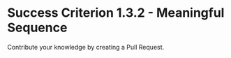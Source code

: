 # Success Criterion 1.3.2 - Meaningful Sequence

Contribute your knowledge by creating a Pull Request.
